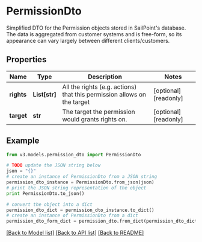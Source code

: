 # PermissionDto

Simplified DTO for the Permission objects stored in SailPoint's database. The data is aggregated from customer systems and is free-form, so its appearance can vary largely between different clients/customers.

## Properties
Name | Type | Description | Notes
------------ | ------------- | ------------- | -------------
**rights** | **List[str]** | All the rights (e.g. actions) that this permission allows on the target | [optional] [readonly] 
**target** | **str** | The target the permission would grants rights on. | [optional] [readonly] 

## Example

```python
from v3.models.permission_dto import PermissionDto

# TODO update the JSON string below
json = "{}"
# create an instance of PermissionDto from a JSON string
permission_dto_instance = PermissionDto.from_json(json)
# print the JSON string representation of the object
print PermissionDto.to_json()

# convert the object into a dict
permission_dto_dict = permission_dto_instance.to_dict()
# create an instance of PermissionDto from a dict
permission_dto_form_dict = permission_dto.from_dict(permission_dto_dict)
```
[[Back to Model list]](../README.md#documentation-for-models) [[Back to API list]](../README.md#documentation-for-api-endpoints) [[Back to README]](../README.md)


